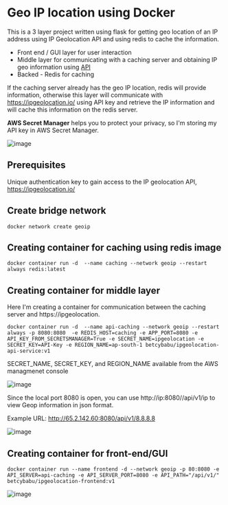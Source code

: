 # Geo IP location using Docker

This is a 3 layer project written using flask for getting geo location of an IP address using IP Geolocation API and using redis to cache the information. 

- Front end / GUI layer for user interaction
- Middle layer for communicating with a caching server and obtaining IP geo information using [API](https://ipgeolocation.io/)
- Backed - Redis for caching

If the caching server already has the geo IP location, redis will provide  information, otherwise this layer will communicate with https://ipgeolocation.io/ using API key and retrieve the IP information and will cache this information on the redis server.

**AWS Secret Manager** helps you to protect your privacy, so I'm storing my API key in AWS Secret Manager.

![image](https://user-images.githubusercontent.com/23291976/147785478-64cceb97-4d22-4749-9bc7-f66901a615e6.png)

## Prerequisites

Unique authentication key to gain access to the IP geolocation API, https://ipgeolocation.io/

## Create bridge network

```
docker network create geoip
```

## Creating container for caching using redis image

```
docker container run -d  --name caching --network geoip --restart always redis:latest
```

## Creating container for middle layer

Here I'm creating a container for communication between the caching server and https://ipgeolocation. 

```
docker container run -d  --name api-caching --network geoip --restart always -p 8080:8080  -e REDIS_HOST=caching -e APP_PORT=8080 -e API_KEY_FROM_SECRETSMANAGER=True -e SECRET_NAME=ipgeolocation -e SECRET_KEY=API-Key -e REGION_NAME=ap-south-1 betcybabu/ipgeolocation-api-service:v1
```

SECRET_NAME, SECRET_KEY, and REGION_NAME available from the AWS managmenet console

![image](https://user-images.githubusercontent.com/23291976/147779403-b26ff8de-263d-4e26-bb3f-9809ac88d22b.png)

Since the local port 8080 is open, you can use http://ip:8080//api/v1/ip to view Geop information in json format.

Example URL: http://65.2.142.60:8080/api/v1/8.8.8.8

![image](https://user-images.githubusercontent.com/23291976/147779646-f77e5681-cafb-4d77-b3db-a11399bd121f.png)

## Creating container for front-end/GUI

```
docker container run --name frontend -d --network geoip -p 80:8080 -e API_SERVER=api-caching -e API_SERVER_PORT=8080 -e API_PATH="/api/v1/" betcybabu/ipgeolocation-frontend:v1
```

![image](https://user-images.githubusercontent.com/23291976/147780668-fa5e86cb-7d8c-451d-ac45-61b425e98b61.png)








